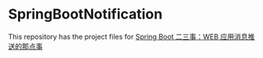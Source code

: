 # SpringBootNotification

   This repository has the project files for [Spring Boot 二三事：WEB 应用消息推送的那点事](https://www.jianshu.com/p/3cb4dcd456d3)
   
